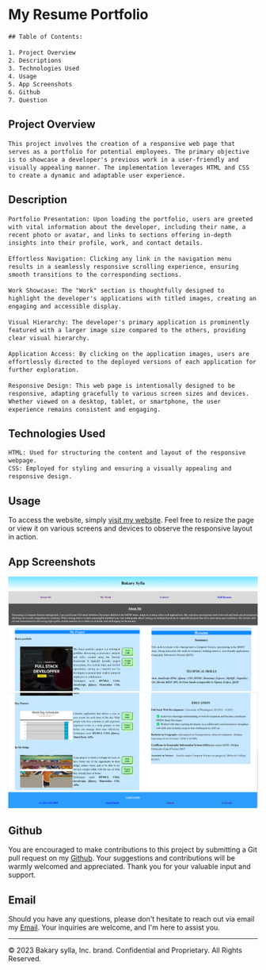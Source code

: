 # My Resume Portfolio

<!-- https://myportfolioreactsecond.herokuapp.com/ -->

    ## Table of Contents:

    1. Project Overview
    2. Descriptions
    3. Technologies Used
    4. Usage
    5. App Screenshots
    6. Github
    7. Question

## Project Overview

```
This project involves the creation of a responsive web page that serves as a portfolio for potential employees. The primary objective is to showcase a developer's previous work in a user-friendly and visually appealing manner. The implementation leverages HTML and CSS to create a dynamic and adaptable user experience.
```

## Description

```
Portfolio Presentation: Upon loading the portfolio, users are greeted with vital information about the developer, including their name, a recent photo or avatar, and links to sections offering in-depth insights into their profile, work, and contact details.

Effortless Navigation: Clicking any link in the navigation menu results in a seamlessly responsive scrolling experience, ensuring smooth transitions to the corresponding sections.

Work Showcase: The "Work" section is thoughtfully designed to highlight the developer's applications with titled images, creating an engaging and accessible display.

Visual Hierarchy: The developer's primary application is prominently featured with a larger image size compared to the others, providing clear visual hierarchy.

Application Access: By clicking on the application images, users are effortlessly directed to the deployed versions of each application for further exploration.

Responsive Design: This web page is intentionally designed to be responsive, adapting gracefully to various screen sizes and devices. Whether viewed on a desktop, tablet, or smartphone, the user experience remains consistent and engaging.
```

## Technologies Used

```
HTML: Used for structuring the content and layout of the responsive webpage.
CSS: Employed for styling and ensuring a visually appealing and responsive design.
```

## Usage

To access the website, simply [visit my website](https://www.example.com). Feel free to resize the page or view it on various screens and devices to observe the responsive layout in action.

## App Screenshots

![Portfolio1](./Assests/AppImg1.png)
![Portfolio1](./Assests/AppImg2.png)

## Github

You are encouraged to make contributions to this project by submitting a Git pull request on my [Github](https://github.com/Abou2022/my-portfolio). Your suggestions and contributions will be warmly welcomed and appreciated. Thank you for your valuable input and support.

## Email

Should you have any questions, please don't hesitate to reach out via email my [Email](mailto:syllabakary2002@gmail.com). Your inquiries are welcome, and I'm here to assist you.

<!-- [Email](mailto:syllabakary2002@gmail.com) -->

---

© 2023 Bakary sylla, Inc. brand. Confidential and Proprietary. All Rights Reserved.
